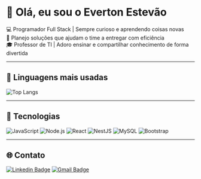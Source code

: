 # 👋 Olá, eu sou o Everton Estevão

💻 Programador Full Stack | Sempre curioso e aprendendo coisas novas  
🚀 Planejo soluções que ajudam o time a entregar com eficiência  
🎓 Professor de TI | Adoro ensinar e compartilhar conhecimento de forma divertida

---

## 🍕 Linguagens mais usadas
![Top Langs](https://github-readme-stats.vercel.app/api/top-langs/?username=evertonestevao&layout=compact&theme=radical)

---

## 🚀 Tecnologias
![JavaScript](https://img.shields.io/badge/-JavaScript-F7DF1E?style=flat&logo=javascript&logoColor=000)
![Node.js](https://img.shields.io/badge/-Node.js-339933?style=flat&logo=node.js&logoColor=fff)
![React](https://img.shields.io/badge/-React-61DAFB?style=flat&logo=react&logoColor=000)
![NestJS](https://img.shields.io/badge/-NestJS-E0234E?style=flat&logo=nestjs&logoColor=fff)
![MySQL](https://img.shields.io/badge/-MySQL-4479A1?style=flat&logo=mysql&logoColor=fff)
![Bootstrap](https://img.shields.io/badge/-Bootstrap-7952B3?style=flat&logo=bootstrap&logoColor=fff)

---

## 🌐 Contato
[![Linkedin Badge](https://img.shields.io/badge/-Everton%20Estêvão-0077B5?style=flat&logo=Linkedin&logoColor=white&link=https://www.linkedin.com/in/evertonestevao/)]([https://www.linkedin.com/in/evertonestevao/](https://www.linkedin.com/in/everton-estev%C3%A3o-78216292/))
[![Gmail Badge](https://img.shields.io/badge/-everton.efdsilva@gmail.com-D14836?style=flat&logo=Gmail&logoColor=white)](mailto:everton.efdsilva@gmail.com)
